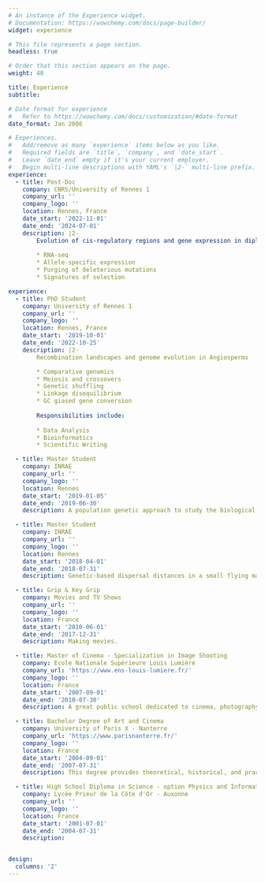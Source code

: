 ```yaml
---
# An instance of the Experience widget.
# Documentation: https://wowchemy.com/docs/page-builder/
widget: experience

# This file represents a page section.
headless: true

# Order that this section appears on the page.
weight: 40

title: Experience
subtitle:

# Date format for experience
#   Refer to https://wowchemy.com/docs/customization/#date-format
date_format: Jan 2006

# Experiences.
#   Add/remove as many `experience` items below as you like.
#   Required fields are `title`, `company`, and `date_start`.
#   Leave `date_end` empty if it's your current employer.
#   Begin multi-line descriptions with YAML's `|2-` multi-line prefix.
experience:
  - title: Post-Doc
    company: CNRS/University of Rennes 1
    company_url: ''
    company_logo: ''
    location: Rennes, France
    date_start: '2022-11-01'
    date_end: '2024-07-01'
    description: |2-
        Evolution of cis-regulatory regions and gene expression in diploid species: probing the runaway process.
        
        * RNA-seq
        * Allele-specific expression
        * Purging of deleterious mutations
        * Signatures of selection

experience:
  - title: PhD Student
    company: University of Rennes 1
    company_url: ''
    company_logo: ''
    location: Rennes, France
    date_start: '2019-10-01'
    date_end: '2022-10-25'
    description: |2-
        Recombination landscapes and genome evolution in Angiosperms

        * Comparative genomics
        * Meiosis and crossovers
        * Genetic shuffling
        * Linkage disequilibrium
        * GC giased gene conversion
        
        Responsibilities include:
        
        * Data Analysis
        * Bioinformatics
        * Scientific Writing

  - title: Master Student
    company: INRAE
    company_url: ''
    company_logo: ''
    location: Rennes
    date_start: '2019-01-05'
    date_end: '2019-06-30'
    description: A population genetic approach to study the biological invasion by the topmouth gudgeon fish.

  - title: Master Student
    company: INRAE
    company_url: ''
    company_logo: ''
    location: Rennes
    date_start: '2018-04-01'
    date_end: '2018-07-31'
    description: Genetic-based dispersal distances in a small flying mammal, the lesser horseshoe bat.

  - title: Grip & Key Grip
    company: Movies and TV Shows
    company_url: ''
    company_logo: ''
    location: France
    date_start: '2010-06-01'
    date_end: '2017-12-31'
    description: Making movies.

  - title: Master of Cinema - Specialization in Image Shooting
    company: Ecole Nationale Supérieure Louis Lumière
    company_url: 'https://www.ens-louis-lumiere.fr/'
    company_logo: ''
    location: France
    date_start: '2007-09-01'
    date_end: '2010-07-30'
    description: A great public school dedicated to cinema, photography and sound.

  - title: Bachelor Degree of Art and Cinema
    company: University of Paris X - Nanterre
    company_url: 'https://www.parisnanterre.fr/'
    company_logo: ''
    location: France
    date_start: '2004-09-01'
    date_end: '2007-07-31'
    description: This degree provides theoretical, historical, and practical instruction as an introduction to the history of the performing arts, particularly theater and other performing arts, cinema, and audiovisual arts, as well as to current artistic approaches in these two fields.

  - title: High School Diploma in Science - option Physics and Informatics
    company: Lycée Prieur de la Côte d'Or - Auxonne
    company_url: ''
    company_logo: ''
    location: France
    date_start: '2001-07-01'
    date_end: '2004-07-31'
    description:


design:
  columns: '2'
---
```

